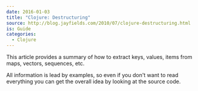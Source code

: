 ```yaml
---
date: 2016-01-03
title: "Clojure: Destructuring"
source: http://blog.jayfields.com/2010/07/clojure-destructuring.html  
is: Guide
categories:
  - Clojure
---
```


This article provides a summary of how to extract keys, values, items from maps, vectors, sequences, etc.

All information is lead by examples, so even if you don't want to read everything you can get the overall idea by looking at the source code.
